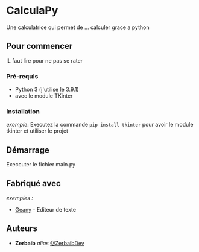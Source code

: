# CalculaPy

Une calculatrice qui permet de ... calculer grace a python

## Pour commencer

IL faut lire pour ne pas se rater

### Pré-requis

- Python 3 (j'utilise le 3.9.1)
- avec le module TKinter

### Installation

_exemple_: Executez la commande ``pip install tkinter`` pour avoir le module tkinter et utiliser le projet

## Démarrage

Execcuter le fichier main.py

## Fabriqué avec

_exemples :_
* [Geany](http://geany.org) - Editeur de texte

## Auteurs

* **Zerbaib** _alias_ [@ZerbaibDev](https://github.com/Zerbaib)
